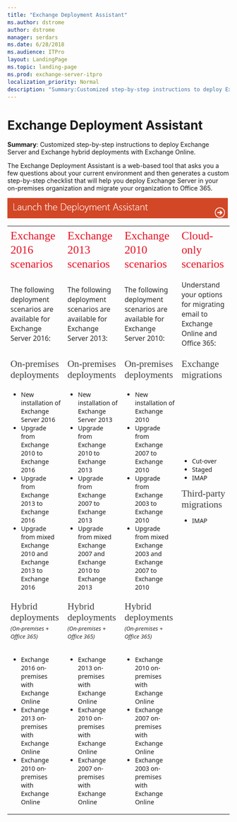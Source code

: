 ```yaml
---
title: "Exchange Deployment Assistant"
ms.author: dstrome
author: dstrome
manager: serdars
ms.date: 6/28/2018
ms.audience: ITPro
layout: LandingPage
ms.topic: landing-page
ms.prod: exchange-server-itpro
localization_priority: Normal
description: "Summary:Customized step-by-step instructions to deploy Exchange Server and Exchange hybrid deployments with Exchange Online."
---
```


# Exchange Deployment Assistant

 **Summary**: Customized step-by-step instructions to deploy Exchange Server and Exchange hybrid deployments with Exchange Online.

The Exchange  Deployment Assistant is a web-based tool that asks you a few questions about your current environment and then generates a custom step-by-step checklist that will help you deploy Exchange Server in your on-premises organization and migrate your organization to Office 365.

[![Launch Deployment Assistant](media/ExchangeDeploymentAssistant.png)](https://technet.microsoft.com/en-us/exdeploy2013)


<table style="text-align: left; width: 100%;" border="0"
 cellpadding="2" cellspacing="2">
  <tbody>
    <tr>
      <td style="font-family: Segoe UI Light;">
      <h2
 style="border: 0px none ; margin: 4px 0px 15px; padding: 0px; font-style: normal; font-variant: normal; font-weight: 100; font-size: 1.846em; line-height: 1.238; font-size-adjust: none; font-stretch: normal; color: rgb(232, 17, 35); height: auto; white-space: normal; overflow: visible; letter-spacing: normal; orphans: 2; text-align: start; text-indent: 0px; text-transform: none; widows: 2; word-spacing: 0px;">Exchange
2016 scenarios</h2>
      </td>
      <td style="font-family: Segoe UI Light;">
      <h2
 style="border: 0px none ; margin: 4px 0px 15px; padding: 0px; font-style: normal; font-variant: normal; font-weight: 100; font-size: 1.846em; line-height: 1.238; font-size-adjust: none; font-stretch: normal; color: rgb(232, 17, 35); height: auto; white-space: normal; overflow: visible; letter-spacing: normal; orphans: 2; text-align: start; text-indent: 0px; text-transform: none; widows: 2; word-spacing: 0px;">Exchange
2013 scenarios</h2>
      </td>
      <td style="font-family: Segoe UI Light;">
      <h2
 style="border: 0px none ; margin: 4px 0px 15px; padding: 0px; font-style: normal; font-variant: normal; font-weight: 100; font-size: 1.846em; line-height: 1.238; font-size-adjust: none; font-stretch: normal; color: rgb(232, 17, 35); height: auto; white-space: normal; overflow: visible; letter-spacing: normal; orphans: 2; text-align: start; text-indent: 0px; text-transform: none; widows: 2; word-spacing: 0px;">Exchange
2010 scenarios</h2>
      </td>
      <td style="font-family: Segoe UI Light;">
      <h2
 style="border: 0px none ; margin: 4px 0px 15px; padding: 0px; font-style: normal; font-variant: normal; font-weight: 100; font-size: 1.846em; line-height: 1.238; font-size-adjust: none; font-stretch: normal; color: rgb(232, 17, 35); height: auto; white-space: normal; overflow: visible; letter-spacing: normal; orphans: 2; text-align: start; text-indent: 0px; text-transform: none; widows: 2; word-spacing: 0px;">Cloud-only
scenarios</h2>
      </td>
    </tr>
    <tr>
      <td style="vertical-align: middle;">
      <p
 style="border: 0px none ; margin: 0px 0px 15px; padding: 0px; font-weight: 400; font-style: normal; font-family: &quot;Segoe UI&quot;,&quot;Lucida Grande&quot;,Verdana,Arial,Helvetica,sans-serif; color: rgb(42, 42, 42); font-size: 13.0093px; letter-spacing: normal; orphans: 2; text-align: start; text-indent: 0px; text-transform: none; white-space: normal; widows: 2; word-spacing: 0px;"><big>The
following deployment scenarios are available for Exchange Server 2016:</big></p>
      </td>
      <td>
      <p
 style="border: 0px none ; margin: 0px 0px 15px; padding: 0px; font-weight: 400; font-style: normal; font-family: &quot;Segoe UI&quot;,&quot;Lucida Grande&quot;,Verdana,Arial,Helvetica,sans-serif; color: rgb(42, 42, 42); font-size: 13.0093px; letter-spacing: normal; orphans: 2; text-align: start; text-indent: 0px; text-transform: none; white-space: normal; widows: 2; word-spacing: 0px;"><big>The
following deployment scenarios are available for Exchange Server 2013:</big></p>
      </td>
      <td>
      <p
 style="border: 0px none ; margin: 0px 0px 15px; padding: 0px; font-weight: 400; font-style: normal; font-family: &quot;Segoe UI&quot;,&quot;Lucida Grande&quot;,Verdana,Arial,Helvetica,sans-serif; color: rgb(42, 42, 42); font-size: 13.0093px; letter-spacing: normal; orphans: 2; text-align: start; text-indent: 0px; text-transform: none; white-space: normal; widows: 2; word-spacing: 0px;"><big>The
following deployment scenarios are available for Exchange Server 2010:</big></p>
      </td>
      <td>
      <p
 style="border: 0px none ; margin: 0px 0px 15px; padding: 0px; font-weight: 400; font-style: normal; font-family: &quot;Segoe UI&quot;,&quot;Lucida Grande&quot;,Verdana,Arial,Helvetica,sans-serif; color: rgb(42, 42, 42); font-size: 13.0093px; letter-spacing: normal; orphans: 2; text-align: start; text-indent: 0px; text-transform: none; white-space: normal; widows: 2; word-spacing: 0px;"><big>Understand
your options for migrating email to Exchange Online and Office 365:</big></p>
      </td>
    </tr>
    <tr>
      <td style="font-family: Segoe UI Light;">
      <h3
 style="border: 0px none ; margin: 3px 0px; padding: 0px; font-style: normal; font-variant: normal; font-weight: 100; font-size: 1.538em; line-height: normal; font-size-adjust: none; font-stretch: normal; color: rgb(64, 65, 66); height: auto; white-space: normal; overflow: visible; letter-spacing: normal; orphans: 2; text-align: start; text-indent: 0px; text-transform: none; widows: 2; word-spacing: 0px;">On-premises
deployments</h3>
      </td>
      <td style="font-family: Segoe UI Light;">
      <h3
 style="border: 0px none ; margin: 3px 0px; padding: 0px; font-style: normal; font-variant: normal; font-weight: 100; font-size: 1.538em; line-height: normal; font-size-adjust: none; font-stretch: normal; color: rgb(64, 65, 66); height: auto; white-space: normal; overflow: visible; letter-spacing: normal; orphans: 2; text-align: start; text-indent: 0px; text-transform: none; widows: 2; word-spacing: 0px;">On-premises
deployments</h3>
      </td>
      <td style="font-family: Segoe UI Light;">
      <h3
 style="border: 0px none ; margin: 3px 0px; padding: 0px; font-style: normal; font-variant: normal; font-weight: 100; font-size: 1.538em; line-height: normal; font-size-adjust: none; font-stretch: normal; color: rgb(64, 65, 66); height: auto; white-space: normal; overflow: visible; letter-spacing: normal; orphans: 2; text-align: start; text-indent: 0px; text-transform: none; widows: 2; word-spacing: 0px;">On-premises
deployments</h3>
      </td>
      <td style="font-family: Segoe UI Light;">
      <h3
 style="border: 0px none ; margin: 3px 0px; padding: 0px; font-style: normal; font-variant: normal; font-weight: 100; font-size: 1.538em; line-height: normal; font-size-adjust: none; font-stretch: normal; color: rgb(64, 65, 66); height: auto; white-space: normal; overflow: visible; letter-spacing: normal; orphans: 2; text-align: start; text-indent: 0px; text-transform: none; widows: 2; word-spacing: 0px;">Exchange
migrations</h3>
      </td>
    </tr>
    <tr>
      <td style="font-family: Segoe UI;">
      <ul>
        <li>New installation of Exchange Server 2016</li>
        <li>Upgrade from Exchange 2010 to Exchange 2016</li>
        <li>Upgrade from Exchange 2013 to Exchange 2016</li>
        <li>Upgrade from mixed Exchange 2010 and Exchange 2013 to
Exchange 2016</li>
      </ul>
      </td>
      <td style="font-family: Segoe UI;">
      <ul>
        <li>New installation of Exchange Server 2013</li>
        <li>Upgrade from Exchange 2010 to Exchange 2013</li>
        <li>Upgrade from Exchange 2007 to Exchange 2013</li>
        <li>Upgrade from mixed Exchange 2007 and Exchange 2010 to
Exchange 2013</li>
      </ul>
      </td>
      <td style="font-family: Segoe UI;">
      <ul>
        <li>New installation of Exchange 2010</li>
        <li>Upgrade from Exchange 2007 to Exchange 2010</li>
        <li>Upgrade from Exchange 2003 to Exchange 2010</li>
        <li>Upgrade from mixed Exchange 2003 and Exchange 2007 to
Exchange 2010</li>
      </ul>
      </td>
      <td>
      <ul style="font-family: Segoe UI;">
        <li>Cut-over</li>
        <li>Staged</li>
        <li>IMAP</li>
      </ul>
      <h3
 style="border: 0px none ; margin: 3px 0px; padding: 0px; font-style: normal; font-variant: normal; font-weight: 100; font-size: 1.538em; line-height: normal; font-size-adjust: none; font-stretch: normal; color: rgb(64, 65, 66); height: auto; white-space: normal; overflow: visible; letter-spacing: normal; orphans: 2; text-align: start; text-indent: 0px; text-transform: none; widows: 2; word-spacing: 0px; font-family: Segoe UI Light;">Third-party
migrations</h3>
      <ul style="font-family: Segoe UI;">
        <li>IMAP</li>
      </ul>
      </td>
    </tr>
    <tr>
      <td>
      <h3
 style="border: 0px none ; margin: 3px 0px; padding: 0px; font-style: normal; font-variant: normal; font-weight: 100; font-size: 1.538em; line-height: normal; font-size-adjust: none; font-stretch: normal; color: rgb(64, 65, 66); height: auto; white-space: normal; overflow: visible; letter-spacing: normal; orphans: 2; text-align: start; text-indent: 0px; text-transform: none; widows: 2; word-spacing: 0px; font-family: Segoe UI Light;">Hybrid
deployments</h3>
      <p
 style="border: 0px none ; margin: 0px 0px 15px; padding: 0px; font-weight: 400; font-style: normal; font-family: &quot;Segoe UI&quot;,&quot;Lucida Grande&quot;,Verdana,Arial,Helvetica,sans-serif; color: rgb(42, 42, 42); font-size: 13.0093px; letter-spacing: normal; orphans: 2; text-align: start; text-indent: 0px; text-transform: none; white-space: normal; widows: 2; word-spacing: 0px;"><em
 style="border: 0px none ; margin: 0px; padding: 0px; font-weight: inherit; font-style: italic; font-family: inherit;">(On-premises
+ Office 365)</em></p>
      </td>
      <td>
      <h3
 style="border: 0px none ; margin: 3px 0px; padding: 0px; font-style: normal; font-variant: normal; font-weight: 100; font-size: 1.538em; line-height: normal; font-size-adjust: none; font-stretch: normal; color: rgb(64, 65, 66); height: auto; white-space: normal; overflow: visible; letter-spacing: normal; orphans: 2; text-align: start; text-indent: 0px; text-transform: none; widows: 2; word-spacing: 0px; font-family: Segoe UI Light;">Hybrid
deployments</h3>
      <p
 style="border: 0px none ; margin: 0px 0px 15px; padding: 0px; font-weight: 400; font-style: normal; font-family: &quot;Segoe UI&quot;,&quot;Lucida Grande&quot;,Verdana,Arial,Helvetica,sans-serif; color: rgb(42, 42, 42); font-size: 13.0093px; letter-spacing: normal; orphans: 2; text-align: start; text-indent: 0px; text-transform: none; white-space: normal; widows: 2; word-spacing: 0px;"><em
 style="border: 0px none ; margin: 0px; padding: 0px; font-weight: inherit; font-style: italic; font-family: inherit;">(On-premises
+ Office 365)</em></p>
      </td>
      <td>
      <h3
 style="border: 0px none ; margin: 3px 0px; padding: 0px; font-style: normal; font-variant: normal; font-weight: 100; font-size: 1.538em; line-height: normal; font-size-adjust: none; font-stretch: normal; color: rgb(64, 65, 66); height: auto; white-space: normal; overflow: visible; letter-spacing: normal; orphans: 2; text-align: start; text-indent: 0px; text-transform: none; widows: 2; word-spacing: 0px; font-family: Segoe UI Light;">Hybrid
deployments</h3>
      <p
 style="border: 0px none ; margin: 0px 0px 15px; padding: 0px; font-weight: 400; font-style: normal; font-family: &quot;Segoe UI&quot;,&quot;Lucida Grande&quot;,Verdana,Arial,Helvetica,sans-serif; color: rgb(42, 42, 42); font-size: 13.0093px; letter-spacing: normal; orphans: 2; text-align: start; text-indent: 0px; text-transform: none; white-space: normal; widows: 2; word-spacing: 0px;"><em
 style="border: 0px none ; margin: 0px; padding: 0px; font-weight: inherit; font-style: italic; font-family: inherit;">(On-premises
+ Office 365)<span>&nbsp;</span></em></p>
      </td>
      <td></td>
    </tr>
    <tr>
      <td style="font-family: Segoe UI;">
      <ul>
        <li>Exchange 2016 on-premises with Exchange Online</li>
        <li>Exchange 2013 on-premises with Exchange Online</li>
        <li>Exchange 2010 on-premises with Exchange Online</li>
      </ul>
      </td>
      <td style="font-family: Segoe UI;">
      <ul>
        <li>Exchange 2013 on-premises with Exchange Online</li>
        <li>Exchange 2010 on-premises with Exchange Online</li>
        <li>Exchange 2007 on-premises with Exchange Online</li>
      </ul>
      </td>
      <td style="font-family: Segoe UI;">
      <ul>
        <li>Exchange 2010 on-premises with Exchange Online</li>
        <li>Exchange 2007 on-premises with Exchange Online</li>
        <li>Exchange 2003 on-premises with Exchange Online</li>
      </ul>
      </td>
      <td></td>
    </tr>
  </tbody>
</table>
